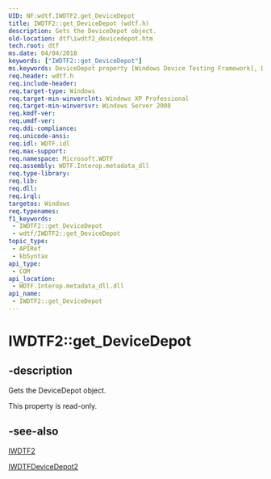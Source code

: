 ```yaml
---
UID: NF:wdtf.IWDTF2.get_DeviceDepot
title: IWDTF2::get_DeviceDepot (wdtf.h)
description: Gets the DeviceDepot object.
old-location: dtf\iwdtf2_devicedepot.htm
tech.root: dtf
ms.date: 04/04/2018
keywords: ["IWDTF2::get_DeviceDepot"]
ms.keywords: DeviceDepot property [Windows Device Testing Framework], DeviceDepot property [Windows Device Testing Framework],IWDTF2 interface, IWDTF2 interface [Windows Device Testing Framework],DeviceDepot property, IWDTF2.DeviceDepot, IWDTF2.get_DeviceDepot, IWDTF2::DeviceDepot, IWDTF2::get_DeviceDepot, Microsoft.WDTF.IWDTF2.DeviceDepot, Microsoft::WDTF::IWDTF2::DeviceDepot, dtf.iwdtf2_devicedepot, get_DeviceDepot, wdtf/IWDTF2::DeviceDepot, wdtf/IWDTF2::get_DeviceDepot
req.header: wdtf.h
req.include-header: 
req.target-type: Windows
req.target-min-winverclnt: Windows XP Professional
req.target-min-winversvr: Windows Server 2008
req.kmdf-ver: 
req.umdf-ver: 
req.ddi-compliance: 
req.unicode-ansi: 
req.idl: WDTF.idl
req.max-support: 
req.namespace: Microsoft.WDTF
req.assembly: WDTF.Interop.metadata_dll
req.type-library: 
req.lib: 
req.dll: 
req.irql: 
targetos: Windows
req.typenames: 
f1_keywords:
 - IWDTF2::get_DeviceDepot
 - wdtf/IWDTF2::get_DeviceDepot
topic_type:
 - APIRef
 - kbSyntax
api_type:
 - COM
api_location:
 - WDTF.Interop.metadata_dll.dll
api_name:
 - IWDTF2::get_DeviceDepot
---
```


# IWDTF2::get_DeviceDepot

## -description

Gets the DeviceDepot object.

This property is read-only.

## -see-also

<a href="/windows-hardware/drivers/ddi/wdtf/nn-wdtf-iwdtf2">IWDTF2</a>



<a href="/windows-hardware/drivers/ddi/wdtf/nn-wdtf-iwdtfdevicedepot2">IWDTFDeviceDepot2</a>

